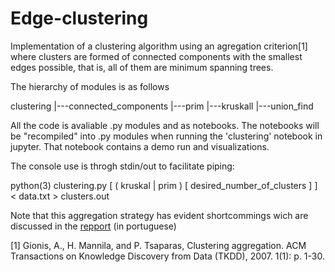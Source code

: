 # Edge-clustering

Implementation of a clustering algorithm using an agregation criterion[1] where 
clusters are formed of connected components with the smallest edges possible,
that is, all of them are minimum spanning trees.

The hierarchy of modules is as follows

clustering
|---connected_components
|---prim
|---kruskall
    |---union_find

All the code is avaliable .py modules and as notebooks. 
The notebooks will be "recompiled" into .py modules when running the 'clustering' notebook in jupyter.
That notebook contains a demo run and visualizations.

The console use is throgh stdin/out to facilitate piping:

python(3) clustering.py [ ( kruskal | prim ) [ desired_number_of_clusters ] ] < data.txt > clusters.out

Note that this aggregation strategy has evident shortcommings wich are discussed in the [repport](relatorio2col.pdf) (in portuguese)

[1] Gionis,	 A.,	 H.	 Mannila,	 and	 P.	 Tsaparas,	 Clustering	 aggregation.	 ACM	 Transactions	 on	
Knowledge	Discovery	from	Data	(TKDD),	2007.	1(1):	p.	1-30.

